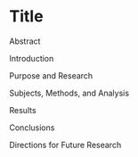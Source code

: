 # Title

Abstract

Introduction

Purpose and Research

Subjects, Methods, and Analysis

Results

Conclusions

Directions for Future Research
